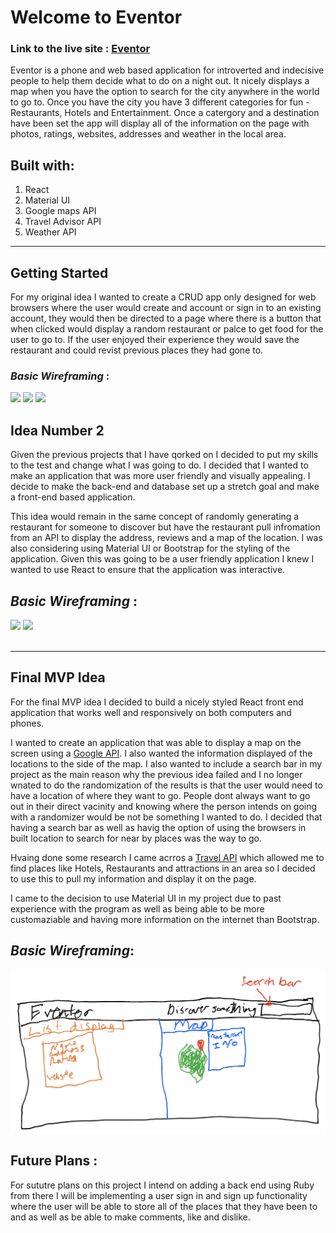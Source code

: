 # **Welcome to Eventor**

### Link to the live site : [Eventor](https://eventor-planner.netlify.app/)

Eventor is a phone and web based application for introverted and indecisive people to help them decide what to do on a night out. It nicely displays a map when you have the option to search for the city anywhere in the world to go to. Once you have the city you have 3 different categories for fun - Restaurants, Hotels and Entertainment. Once a catergory and a destination have been set the app will display all of the information on the page with photos, ratings, websites, addresses and weather in the local area.

## **Built with:**
1. React
2. Material UI
3. Google maps API
4. Travel Advisor API
5. Weather API
------------------


## **Getting Started**

For my original idea I wanted to create a CRUD app only designed for web browsers where the user would create and account or sign in to an existing account, they would then be directed to a page where there is a button that when clicked would display a random restaurant or palce to get food for the user to go to. If the user enjoyed their experience they would save the restaurant and could revist previous places they had gone to.

### _Basic Wireframing_ :

<img src="images/BasicTables.png" width="200">

<img src="images/HomePage.png" width="200">

<img src="images/SearchPage.png" width="200">

## Idea Number 2 

Given the previous projects that I have qorked on I decided to put my skills to the test and change what I was going to do. I decided that I wanted to make an application that was more user friendly and visually appealing. I decide to make the back-end and database set up a stretch goal and make a front-end based application.

This idea would remain in the same concept of randomly generating a restaurant for someone to discover but have the restaurant pull infromation from an API to display the address, reviews and a map of the location. I was also considering using Material UI or Bootstrap for the styling of the application. Given this was going to be a user friendly application I knew I wanted to use React to ensure that the application was interactive.


## _Basic Wireframing_ : 
<img src="images/HomePage2.png" width="200">
<img src="images/SearchButton2.png" width="200">

<br/>


<br/>

----------
## **Final MVP Idea** 

For the final MVP idea I decided to build a nicely styled React front end application that works well and responsively on both computers and phones.

I wanted to create an application that was able to display a map on the screen using a [Google API](https://developers.google.com/maps). I also wanted the information displayed of the locations to the side of the map. I also wanted to include a search bar in my project as the main reason why the previous idea failed and I no longer wnated to do the randomization of the results is that the user would need to have a location of where they want to go. People dont always want to go out in their direct vacinity and knowing where the person intends on going with a randomizer would be not be something I wanted to do. I decided that having a search bar as well as havig the option of using the browsers in built location to search for near by places was the way to go.

Hvaing done some research I came acrros a [Travel API](https://rapidapi.com/apidojo/api/travel-advisor/) which allowed me to find places like Hotels, Restaurants and attractions in an area so I decided to use this to pull my information and display it on the page.

I came to the decision to use Material UI in my project due to past experience with the program as well as being able to be more customaziable and having more information on the internet than Bootstrap.

## _Basic Wireframing_:
<img src="images/FinalHomePage.png" >



## Future Plans :
For sututre plans on this project I intend on adding a back end using Ruby from there I will be implementing a user sign in and sign up functionality where the user will be able to store all of the places that they have been to and as well as be able to make comments, like and dislike. 